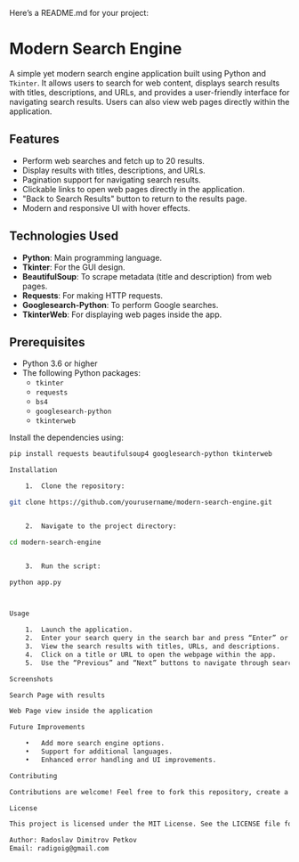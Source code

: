 Here’s a README.md for your project:

# Modern Search Engine

A simple yet modern search engine application built using Python and `Tkinter`. It allows users to search for web content, displays search results with titles, descriptions, and URLs, and provides a user-friendly interface for navigating search results. Users can also view web pages directly within the application.

## Features

- Perform web searches and fetch up to 20 results.
- Display results with titles, descriptions, and URLs.
- Pagination support for navigating search results.
- Clickable links to open web pages directly in the application.
- "Back to Search Results" button to return to the results page.
- Modern and responsive UI with hover effects.

## Technologies Used

- **Python**: Main programming language.
- **Tkinter**: For the GUI design.
- **BeautifulSoup**: To scrape metadata (title and description) from web pages.
- **Requests**: For making HTTP requests.
- **Googlesearch-Python**: To perform Google searches.
- **TkinterWeb**: For displaying web pages inside the app.

## Prerequisites

- Python 3.6 or higher
- The following Python packages:
  - `tkinter`
  - `requests`
  - `bs4`
  - `googlesearch-python`
  - `tkinterweb`

Install the dependencies using:
```bash
pip install requests beautifulsoup4 googlesearch-python tkinterweb

Installation

	1.	Clone the repository:

git clone https://github.com/yourusername/modern-search-engine.git


	2.	Navigate to the project directory:

cd modern-search-engine


	3.	Run the script:

python app.py



Usage

	1.	Launch the application.
	2.	Enter your search query in the search bar and press “Enter” or click the “Search” button.
	3.	View the search results with titles, URLs, and descriptions.
	4.	Click on a title or URL to open the webpage within the app.
	5.	Use the “Previous” and “Next” buttons to navigate through search result pages.

Screenshots

Search Page with results

Web Page view inside the application

Future Improvements

	•	Add more search engine options.
	•	Support for additional languages.
	•	Enhanced error handling and UI improvements.

Contributing

Contributions are welcome! Feel free to fork this repository, create a new branch, and submit a pull request.

License

This project is licensed under the MIT License. See the LICENSE file for details.

Author: Radoslav Dimitrov Petkov
Email: radigoig@gmail.com
